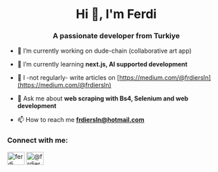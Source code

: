 <h1 align="center">Hi 👋, I'm Ferdi</h1>
<h3 align="center">A passionate developer from Turkiye</h3>

- 🔭 I’m currently working on dude-chain (collaborative art app)

- 🌱 I’m currently learning **next.js, AI supported development**

- 📝 I -not regularly- write articles on [https://medium.com/@frdiersln](https://medium.com/@frdiersln)

- 💬 Ask me about **web scraping with Bs4, Selenium and web development**

- 📫 How to reach me **frdiersln@hotmail.com**

<h3 align="left">Connect with me:</h3>
<p align="left">
<a href="https://linkedin.com/in/ferdi eraslan" target="blank"><img align="center" src="https://raw.githubusercontent.com/rahuldkjain/github-profile-readme-generator/master/src/images/icons/Social/linked-in-alt.svg" alt="ferdi eraslan" height="30" width="40" /></a>
<a href="https://medium.com/@frdiersln" target="blank"><img align="center" src="https://raw.githubusercontent.com/rahuldkjain/github-profile-readme-generator/master/src/images/icons/Social/medium.svg" alt="@frdiersln" height="30" width="40" /></a>
</p>

